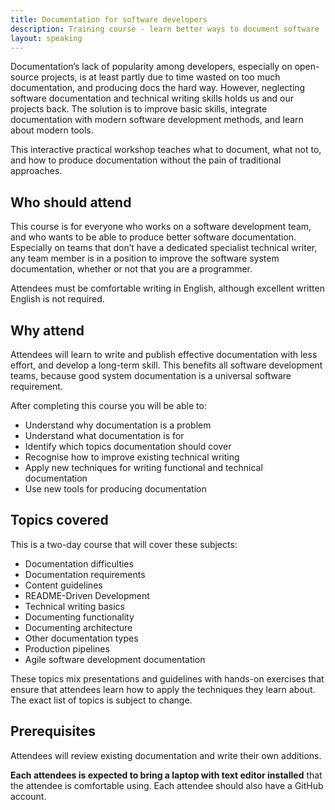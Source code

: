 ```yaml
---
title: Documentation for software developers
description: Training course - learn better ways to document software
layout: speaking
---
```


Documentation’s lack of popularity among developers, especially on open-source projects, is at least partly due to time wasted on too much documentation, and producing docs the hard way. 
However, neglecting software documentation and technical writing skills holds us and our projects back. The solution is to improve basic skills, integrate documentation with modern software development methods, and learn about modern tools. 

This interactive practical workshop teaches what to document, what not to, and how to produce documentation without the pain of traditional approaches. 

## Who should attend

This course is for everyone who works on a software development team, and who wants to be able to produce better software documentation.
Especially on teams that don’t have a dedicated specialist technical writer, any team member is in a position to improve the software system documentation, whether or not that you are a programmer.

Attendees must be comfortable writing in English, although excellent written English is not required.

## Why attend

Attendees will learn to write and publish effective documentation with less effort, and develop a long-term skill. 
This benefits all software development teams, because good system documentation is a universal software requirement.

After completing this course you will be able to:

* Understand why documentation is a problem
* Understand what documentation is for
* Identify which topics documentation should cover
* Recognise how to improve existing technical writing
* Apply new techniques for writing functional and technical documentation
* Use new tools for producing documentation

## Topics covered

This is a two-day course that will cover these subjects:

* Documentation difficulties
* Documentation requirements
* Content guidelines
* README-Driven Development
* Technical writing basics
* Documenting functionality
* Documenting architecture
* Other documentation types
* Production pipelines
* Agile software development documentation

These topics mix presentations and guidelines with hands-on exercises that ensure that attendees learn how to apply the techniques they learn about.
The exact list of topics is subject to change.

## Prerequisites

Attendees will review existing documentation and write their own additions.

**Each attendees is expected to bring a laptop with text editor installed** that the attendee is comfortable using.
Each attendee should also have a GitHub account.
